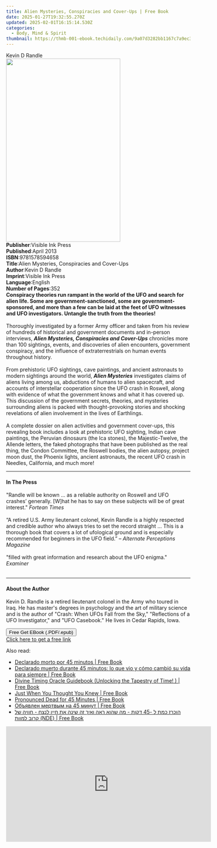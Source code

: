 ```yaml
---
title: Alien Mysteries, Conspiracies and Cover-Ups | Free Book
date: 2025-01-27T19:32:55.270Z
updated: 2025-02-01T16:15:14.530Z
categories:
  - Body, Mind & Spirit
thumbnail: https://thmb-001-ebook.techidaily.com/9a07d3282bb1167c7a9ec3364718b2339f730f60c3217130eda9a6447c9d6624.jpg
---
```

<main id="book-container">
  <div class="flex flex-col">
    <div class="book-brief flex-1 py-6 px-4 sm:p-6 md:py-10 md:px-8">
      <!-- brief-->
      <div class="book-brief-main">Kevin D Randle</div>
    </div>
    <div
      class="book-meta-info flex-1 grid gap-4 col-start-1 col-end-3 row-start-1 sm:mb-6 sm:grid-cols-4 lg:gap-6 lg:col-start-2 lg:row-end-6 lg:row-span-6 lg:mb-0"
    >
      <div
        class="book-meta-info-left place-content-center mt-4 p-4 text-sm leading-6 col-start-2 col-span-2 dark:text-slate-400"
      >
        <img
          class="w-full h-500 object-cover rounded-lg sm:h-255 sm:col-span-2 lg:col-span-full"
          src="https://img-001-ebook.techidaily.com/f2a7e4b3fb4a5c2afe92c44573d7f010a30d2c0bfddfed5706a2330355ee5467.jpg"
          alt=""
          width="312"
          height="500"
        />
      </div>
      <div
        class="book-meta-info-right mt-2 col-start-1 row-start-2 col-span-3 self-center"
      >
        <!-- meta data  -->
        <div class="flex flex-col px-4 md:px-8">
          <div class="flex-1">
            <strong>Publisher</strong>:<span class="px-2"
              >Visible Ink Press</span
            >
          </div>
          <div class="flex-1">
            <strong>Published</strong>:<span class="px-2">April 2013</span>
          </div>
          <div class="flex-1">
            <strong>ISBN</strong>:<span class="px-2">9781578594658</span>
          </div>
          <div class="flex-1">
            <strong>Title</strong>:<span class="px-2"
              >Alien Mysteries, Conspiracies and Cover-Ups</span
            >
          </div>
          <div class="flex-1">
            <strong>Author</strong>:<span class="px-2">Kevin D Randle</span>
          </div>
          <div class="flex-1">
            <strong>Imprint</strong>:<span class="px-2">Visible Ink Press</span>
          </div>
          <div class="flex-1">
            <strong>Language</strong>:<span class="px-2">English</span>
          </div>
          <div class="flex-1">
            <strong>Number of Pages</strong>:<span class="px-2">352</span>
          </div>
        </div>
      </div>
    </div>
    <div class="book-description flex-1 py-6 px-4 sm:p-6 md:py-10 md:px-8">
      <div class="book-description-main">
        <div accordion-content="" id="description">
          <b
            >Conspiracy theories run rampant in the world of the UFO and search
            for alien life. Some are government-sanctioned, some are
            government-sponsored, and more than a few can be laid at the feet of
            UFO witnesses and UFO investigators. Untangle the truth from the
            theories!</b
          ><br /><br />Thoroughly investigated by a former Army officer and
          taken from his review of hundreds of historical and government
          documents and in-person interviews,
          <i><b>Alien Mysteries, Conspiracies and Cover-Ups</b></i> chronicles
          more than 100 sightings, events, and discoveries of alien encounters,
          government conspiracy, and the influence of extraterrestrials on human
          events throughout history.<br /><br />From prehistoric UFO sightings,
          cave paintings, and ancient astronauts to modern sightings around the
          world, <i><b>Alien Mysteries</b></i> investigates claims of aliens
          living among us, abductions of humans to alien spacecraft, and
          accounts of interstellar cooperation since the UFO crash in Roswell,
          along with evidence of what the government knows and what it has
          covered up. This discussion of the government secrets, theories, and
          mysteries surrounding aliens is packed with thought-provoking stories
          and shocking revelations of alien involvement in the lives of
          Earthlings.<br /><br />A complete dossier on alien activities and
          government cover-ups, this revealing book includes a look at
          prehistoric UFO sighting, Indian cave paintings, the Peruvian
          dinosaurs (the Ica stones), the Majestic-Twelve, the Allende letters,
          the faked photographs that have been published as the real thing, the
          Condon Committee, the Roswell bodies, the alien autopsy, project moon
          dust, the Phoenix lights, ancient astronauts, the recent UFO crash in
          Needles, California, and much more!
        </div>
        <div class="accordion-fader"></div>
      </div>
    </div>
    <div class="book-excerpts flex-1 py-6 px-4 sm:p-6 md:py-10 md:px-8">
      <!-- excerpts-->
      <div class="book-excerpts-main">
        <hr />
        <h4 class="placeholder placeholder-heading">
          <span>In The Press</span>
        </h4>
        <p>
          "Randle will be known ... as a reliable authority on Roswell and UFO
          crashes’ generally. [W]hat he has to say on these subjects will be of
          great interest." <i>Fortean Times</i><br /><br />“A retired U.S. Army
          lieutenant colonel, Kevin Randle is a highly respected and credible
          author who always tries to set the record straight … This is a
          thorough book that covers a lot of ufological ground and is especially
          recommended for beginners in the UFO field.” –
          <i>Alternate Perceptions Magazine</i><br /><br />"filled with great
          information and research about the UFO enigma." <i>Examiner</i
          ><br /><br />
        </p>
      </div>
    </div>
    <div class="book-about-author flex-1 py-6 px-4 sm:p-6 md:py-10 md:px-8">
      <!-- about author-->
      <div class="book-main-author-main">
        <hr />
        <h4 class="placeholder placeholder-heading">
          <span>About the Author</span>
        </h4>
        <p>
          Kevin D. Randle is a retired lieutenant colonel in the Army who toured
          in Iraq. He has master's degrees in psychology and the art of military
          science and is the author of "Crash: When UFOs Fall from the Sky,"
          "Reflections of a UFO Investigator," and "UFO Casebook." He lives in
          Cedar Rapids, Iowa.
        </p>
      </div>
    </div>
    <div class="book-free-get flex-1 py-6 px-4 sm:p-6 md:py-10 md:px-8">
      <button
        id="btn-free-get"
        class="bg-blue-500 hover:bg-blue-700 text-white font-bold py-2 px-4 rounded"
      >
        Free Get EBook (.PDF/.epub)
      </button>
      <div id="countdown-display" class="px-2 text-lg mt-2"></div>
      <a
        id="free-link"
        class="hidden bg-blue-500 hover:bg-blue-700 text-white font-bold py-2 px-4 rounded"
        href="https://www.ebooks.com/en-us/book/96489639/alien-mysteries-conspiracies-and-cover-ups/kevin-d-randle/"
        target="_blank"
        >Click here to get a free link</a
      >
    </div>
    <script>
      let countdownTime = 0;
      let countdownInterval = null;
      document
        .getElementById('btn-free-get')
        .addEventListener('click', startCountdown);
      function startCountdown() {
        countdownTime = new Date().getTime() + 60000 * 3;
        countdownInterval = setInterval(updateCountdown, 1000);
        document.getElementById('btn-free-get').disabled = true;
        document
          .getElementById('btn-free-get')
          .classList.add('bg-gray-500', 'cursor-not-allowed');
      }
      function updateCountdown() {
        let currentTime = new Date().getTime();
        let timeLeft = countdownTime - currentTime;
        let secondsLeft = Math.floor(timeLeft / 1000);
        document.getElementById('countdown-display').innerHTML =
          `Remaining time: ${secondsLeft} seconds.`;
        if (secondsLeft <= 0) {
          clearInterval(countdownInterval);
          document.getElementById('btn-free-get').classList.add('hidden');
          document.getElementById('free-link').classList.remove('hidden');
          document.getElementById('countdown-display').innerHTML = '';
        }
      }
    </script>
  </div>
</main>

<ins class="adsbygoogle"
      style="display:block"
      data-ad-client="ca-pub-7571918770474297"
      data-ad-slot="8358498916"
      data-ad-format="auto"
      data-full-width-responsive="true"></ins>
    

<span class="atpl-alsoreadstyle">Also read:</span>
<div><ul>
<li><a href="https://novels-ebooks.techidaily.com/211332526-9798869177308-declarado-morto-por-45-minutos/"><u>Declarado morto por 45 minutos | Free Book</u></a></li>
<li><a href="https://novels-ebooks.techidaily.com/211332528-9798869177148-declarado-muerto-durante-45-minutos-lo-que-vio-y-como-cambio-su-vida-para-siempre/"><u>Declarado muerto durante 45 minutos: lo que vio y cómo cambió su vida para siempre | Free Book</u></a></li>
<li><a href="https://novels-ebooks.techidaily.com/211332763-9789362619792-divine-timing-oracle-guidebook-unlocking-the-tapestry-of-time/"><u>Divine Timing Oracle Guidebook (Unlocking the Tapestry of Time! ) | Free Book</u></a></li>
<li><a href="https://novels-ebooks.techidaily.com/211332780-9798893810240-just-when-you-thought-you-knew/"><u>Just When You Thought You Knew | Free Book</u></a></li>
<li><a href="https://novels-ebooks.techidaily.com/211332527-9798869176653-pronounced-dead-for-45-minutes/"><u>Pronounced Dead for 45 Minutes | Free Book</u></a></li>
<li><a href="https://novels-ebooks.techidaily.com/211332525-9798869177377-obuyavlen-mertvym-na-45-minut/"><u>Объявлен мертвым на 45 минут | Free Book</u></a></li>
<li><a href="https://novels-ebooks.techidaily.com/211332532-9798869177605-hvkhrz-khmt-l-45-dkvt-mh-hv-rh-vykh-zh-ynh-t-hyyv-lntsh-hvvyh-l-krvv-lmvvt-nde/"><u>הוכרז כמת ל -45 דקות - מה שהוא ראה ואיך זה שינה את חייו לנצח - חוויה של קרוב למוות (NDE) | Free Book</u></a></li>
</ul></div>

<!-- affiliate ads begin -->
<iframe width="560" height="315" src="https://www.youtube.com/embed/qfCSLAhd4FY?si=CUBztmilaeAwl1lw" title="YouTube video player" frameborder="0" allow="accelerometer; autoplay; clipboard-write; encrypted-media; gyroscope; picture-in-picture; web-share" referrerpolicy="strict-origin-when-cross-origin" allowfullscreen></iframe>
<!-- affiliate ads end -->

